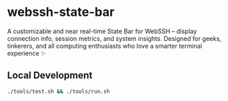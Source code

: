 # webssh-state-bar
A customizable and near real-time State Bar for WebSSH – display connection info, session metrics, and system insights. Designed for geeks, tinkerers, and all computing enthusiasts who love a smarter terminal experience ✨

## Local Development
```bash
./tools/test.sh && ./tools/run.sh
```

